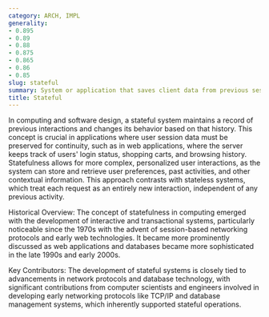 ```yaml
---
category: ARCH, IMPL
generality:
- 0.895
- 0.89
- 0.88
- 0.875
- 0.865
- 0.86
- 0.85
slug: stateful
summary: System or application that saves client data from previous sessions to influence and personalize future interactions.
title: Stateful
---
```


In computing and software design, a stateful system maintains a record of previous interactions and changes its behavior based on that history. This concept is crucial in applications where user session data must be preserved for continuity, such as in web applications, where the server keeps track of users' login status, shopping carts, and browsing history. Statefulness allows for more complex, personalized user interactions, as the system can store and retrieve user preferences, past activities, and other contextual information. This approach contrasts with stateless systems, which treat each request as an entirely new interaction, independent of any previous activity.

Historical Overview:
The concept of statefulness in computing emerged with the development of interactive and transactional systems, particularly noticeable since the 1970s with the advent of session-based networking protocols and early web technologies. It became more prominently discussed as web applications and databases became more sophisticated in the late 1990s and early 2000s.

Key Contributors:
The development of stateful systems is closely tied to advancements in network protocols and database technology, with significant contributions from computer scientists and engineers involved in developing early networking protocols like TCP/IP and database management systems, which inherently supported stateful operations.